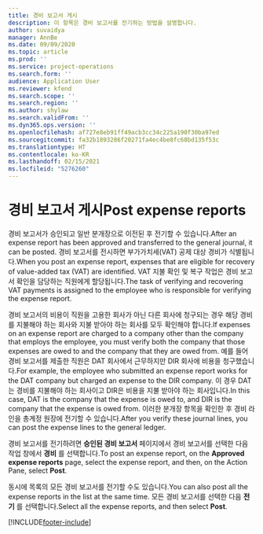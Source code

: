 ```yaml
---
title: 경비 보고서 게시
description: 이 항목은 경비 보고서를 전기하는 방법을 설명합니다.
author: suvaidya
manager: AnnBe
ms.date: 09/09/2020
ms.topic: article
ms.prod: ''
ms.service: project-operations
ms.search.form: ''
audience: Application User
ms.reviewer: kfend
ms.search.scope: ''
ms.search.region: ''
ms.author: shylaw
ms.search.validFrom: ''
ms.dyn365.ops.version: ''
ms.openlocfilehash: af727e8eb91ff49acb3cc34c225a190f30ba97ed
ms.sourcegitcommit: fa32b1893286f20271fa4ec4be8fc68bd135f53c
ms.translationtype: HT
ms.contentlocale: ko-KR
ms.lasthandoff: 02/15/2021
ms.locfileid: "5276260"
---
```

# <a name="post-expense-reports"></a><span data-ttu-id="c4ed4-103">경비 보고서 게시</span><span class="sxs-lookup"><span data-stu-id="c4ed4-103">Post expense reports</span></span>

<span data-ttu-id="c4ed4-104">경비 보고서가 승인되고 일반 분개장으로 이전된 후 전기할 수 있습니다.</span><span class="sxs-lookup"><span data-stu-id="c4ed4-104">After an expense report has been approved and transferred to the general journal, it can be posted.</span></span> <span data-ttu-id="c4ed4-105">경비 보고서를 전시하면 부가가치세(VAT) 공제 대상 경비가 식별됩니다.</span><span class="sxs-lookup"><span data-stu-id="c4ed4-105">When you post an expense report, expenses that are eligible for recovery of value-added tax (VAT) are identified.</span></span> <span data-ttu-id="c4ed4-106">VAT 지불 확인 및 복구 작업은 경비 보고서 확인을 담당하는 직원에게 할당됩니다.</span><span class="sxs-lookup"><span data-stu-id="c4ed4-106">The task of verifying and recovering VAT payments is assigned to the employee who is responsible for verifying the expense report.</span></span>

<span data-ttu-id="c4ed4-107">경비 보고서의 비용이 직원을 고용한 회사가 아닌 다른 회사에 청구되는 경우 해당 경비를 지불해야 하는 회사와 지불 받아야 하는 회사를 모두 확인해야 합니다.</span><span class="sxs-lookup"><span data-stu-id="c4ed4-107">If expenses on an expense report are charged to a company other than the company that employs the employee, you must verify both the company that those expenses are owed to and the company that they are owed from.</span></span> <span data-ttu-id="c4ed4-108">예를 들어 경비 보고서를 제출한 직원은 DAT 회사에서 근무하지만 DIR 회사에 비용을 청구했습니다.</span><span class="sxs-lookup"><span data-stu-id="c4ed4-108">For example, the employee who submitted an expense report works for the DAT company but charged an expense to the DIR company.</span></span> <span data-ttu-id="c4ed4-109">이 경우 DAT는 경비를 지불해야 하는 회사이고 DIR은 비용을 지불 받아야 하는 회사입니다.</span><span class="sxs-lookup"><span data-stu-id="c4ed4-109">In this case, DAT is the company that the expense is owed to, and DIR is the company that the expense is owed from.</span></span> <span data-ttu-id="c4ed4-110">이러한 분개장 항목을 확인한 후 경비 라인을 총계정 원장에 전기할 수 있습니다.</span><span class="sxs-lookup"><span data-stu-id="c4ed4-110">After you verify these journal lines, you can post the expense lines to the general ledger.</span></span>

<span data-ttu-id="c4ed4-111">경비 보고서를 전기하려면 **승인된 경비 보고서** 페이지에서 경비 보고서를 선택한 다음 작업 창에서 **경비** 를 선택합니다.</span><span class="sxs-lookup"><span data-stu-id="c4ed4-111">To post an expense report, on the **Approved expense reports** page, select the expense report, and then, on the Action Pane, select **Post**.</span></span>

<span data-ttu-id="c4ed4-112">동시에 목록의 모든 경비 보고서를 전기할 수도 있습니다.</span><span class="sxs-lookup"><span data-stu-id="c4ed4-112">You can also post all the expense reports in the list at the same time.</span></span> <span data-ttu-id="c4ed4-113">모든 경비 보고서를 선택한 다음 **전기** 를 선택합니다.</span><span class="sxs-lookup"><span data-stu-id="c4ed4-113">Select all the expense reports, and then select **Post**.</span></span>


[!INCLUDE[footer-include](../includes/footer-banner.md)]